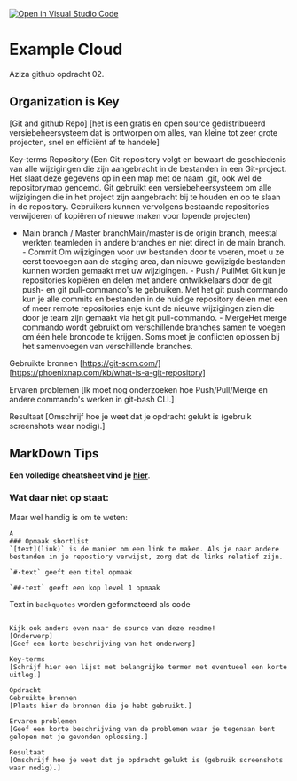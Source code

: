 [![Open in Visual Studio Code](https://classroom.github.com/assets/open-in-vscode-f059dc9a6f8d3a56e377f745f24479a46679e63a5d9fe6f495e02850cd0d8118.svg)](https://classroom.github.com/online_ide?assignment_repo_id=6530956&assignment_repo_type=AssignmentRepo)
# Example Cloud
Aziza github opdracht 02.

## Organization is Key
[Git and github Repo]
[het is een gratis en open source gedistribueerd versiebeheersysteem dat is ontworpen om alles, van kleine tot zeer grote projecten, snel en efficiënt af te handele]

Key-terms
Repository (Een Git-repository volgt en bewaart de geschiedenis van alle wijzigingen die zijn aangebracht in de bestanden in een Git-project. Het slaat deze gegevens op in een map met de naam .git, ook wel de repositorymap genoemd.
Git gebruikt een versiebeheersysteem om alle wijzigingen die in het project zijn aangebracht bij te houden en op te slaan in de repository. Gebruikers kunnen vervolgens bestaande repositories verwijderen of kopiëren of nieuwe maken voor lopende projecten)

- Main branch / Master branchMain/master is de origin branch, meestal werkten teamleden in andere branches en niet direct in de main branch. - Commit Om wijzigingen voor uw bestanden door te voeren, moet u ze eerst toevoegen aan de staging area, dan nieuwe gewijzigde bestanden kunnen worden gemaakt met uw wijzigingen. - Push / PullMet Git kun je repositories kopiëren en delen met andere ontwikkelaars door de git push- en git pull-commando's te gebruiken. Met het git push commando kun je alle commits en bestanden in de huidige repository delen met een of meer remote repositories enje kunt de nieuwe wijzigingen zien die door je team zijn gemaakt via het git pull-commando. - MergeHet merge commando wordt gebruikt om verschillende branches samen te voegen om één hele broncode te krijgen. Soms moet je conflicten oplossen bij het samenvoegen van verschillende branches.

Gebruikte bronnen
[https://git-scm.com/] [https://phoenixnap.com/kb/what-is-a-git-repository]

Ervaren problemen
[Ik moet nog onderzoeken hoe Push/Pull/Merge en andere commando's werken in git-bash CLI.]

Resultaat
[Omschrijf hoe je weet dat je opdracht gelukt is (gebruik screenshots waar nodig).]

## MarkDown Tips
**Een volledige cheatsheet vind je [hier](https://docs.google.com/document/d/18RWFj-EmiyxIBoBTylzDcD9pwr2zK6UW/edit)**.

### Wat daar niet op staat:
Maar wel handig is om te weten:  
```
A
### Opmaak shortlist
`[text](link)` is de manier om een link te maken. Als je naar andere bestanden in je repostiory verwijst, zorg dat de links relatief zijn.

`#·text` geeft een titel opmaak

`##·text` geeft een kop level 1 opmaak

```
Text in `backquotes` worden geformateerd als code
```

Kijk ook anders even naar de source van deze readme!
[Onderwerp]
[Geef een korte beschrijving van het onderwerp]

Key-terms
[Schrijf hier een lijst met belangrijke termen met eventueel een korte uitleg.]

Opdracht
Gebruikte bronnen
[Plaats hier de bronnen die je hebt gebruikt.]

Ervaren problemen
[Geef een korte beschrijving van de problemen waar je tegenaan bent gelopen met je gevonden oplossing.]

Resultaat
[Omschrijf hoe je weet dat je opdracht gelukt is (gebruik screenshots waar nodig).]